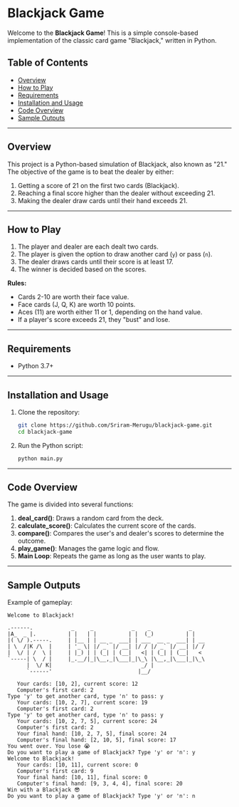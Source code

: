 # Blackjack Game

Welcome to the **Blackjack Game**! This is a simple console-based implementation of the classic card game "Blackjack," written in Python.

## Table of Contents
- [Overview](#overview)
- [How to Play](#how-to-play)
- [Requirements](#requirements)
- [Installation and Usage](#installation-and-usage)
- [Code Overview](#code-overview)
- [Sample Outputs](#sample-outputs)
---

## Overview
This project is a Python-based simulation of Blackjack, also known as "21." The objective of the game is to beat the dealer by either:

1. Getting a score of 21 on the first two cards (Blackjack).
2. Reaching a final score higher than the dealer without exceeding 21.
3. Making the dealer draw cards until their hand exceeds 21.

---


## How to Play
1. The player and dealer are each dealt two cards.
2. The player is given the option to draw another card (`y`) or pass (`n`).
3. The dealer draws cards until their score is at least 17.
4. The winner is decided based on the scores.

**Rules:**
- Cards 2-10 are worth their face value.
- Face cards (J, Q, K) are worth 10 points.
- Aces (11) are worth either 11 or 1, depending on the hand value.
- If a player's score exceeds 21, they "bust" and lose.

---

## Requirements
- Python 3.7+

---

## Installation and Usage

1. Clone the repository:
   ```bash
   git clone https://github.com/Sriram-Merugu/blackjack-game.git
   cd blackjack-game
   ```
2. Run the Python script:
   ```bash
   python main.py
   ```

---

## Code Overview
The game is divided into several functions:

1. **deal_card()**: Draws a random card from the deck.
2. **calculate_score()**: Calculates the current score of the cards.
3. **compare()**: Compares the user's and dealer's scores to determine the outcome.
4. **play_game()**: Manages the game logic and flow.
5. **Main Loop**: Repeats the game as long as the user wants to play.

---

## Sample Outputs
Example of gameplay:

```
Welcome to Blackjack!

.------.            _     _            _    _            _    
|A_  _ |.          | |   | |          | |  (_)          | |   
|( \/ ).-----.     | |__ | | __ _  ___| | ___  __ _  ___| | __
| \  /|K /\  |     | '_ \| |/ _` |/ __| |/ / |/ _` |/ __| |/ /
|  \/ | /  \ |     | |_) | | (_| | (__|   <| | (_| | (__|   < 
`-----| \  / |     |_.__/|_|\__,_|\___|_|\_\ |\__,_|\___|_|\_\
      |  \/ K|                            _/ |                
      `------'                           |__/           

   Your cards: [10, 2], current score: 12
   Computer's first card: 2
Type 'y' to get another card, type 'n' to pass: y
   Your cards: [10, 2, 7], current score: 19
   Computer's first card: 2
Type 'y' to get another card, type 'n' to pass: y
   Your cards: [10, 2, 7, 5], current score: 24
   Computer's first card: 2
   Your final hand: [10, 2, 7, 5], final score: 24
   Computer's final hand: [2, 10, 5], final score: 17
You went over. You lose 😭
Do you want to play a game of Blackjack? Type 'y' or 'n': y
Welcome to Blackjack!
   Your cards: [10, 11], current score: 0
   Computer's first card: 9
   Your final hand: [10, 11], final score: 0
   Computer's final hand: [9, 3, 4, 4], final score: 20
Win with a Blackjack 😎
Do you want to play a game of Blackjack? Type 'y' or 'n': n

```

